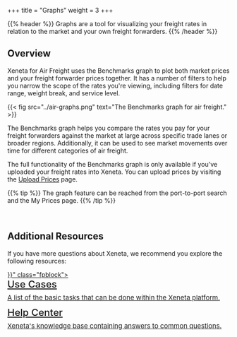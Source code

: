 +++
title = "Graphs"
weight = 3
+++

{{% header %}} Graphs are a tool for visualizing your freight rates in relation to the market and your own freight forwarders. {{% /header %}}

## Overview

Xeneta for Air Freight uses the Benchmarks graph to plot both market prices and your freight forwarder prices together. It has a number of filters to help you narrow the scope of the rates you're viewing, including filters for date range, weight break, and service level.

{{< fig src="../air-graphs.png" text="The Benchmarks graph for air freight." >}}

The Benchmarks graph helps you compare the rates you pay for your freight forwarders against the market at large across specific trade lanes or broader regions. Additionally, it can be used to see market movements over time for different categories of air freight.

The full functionality of the Benchmarks graph is only available if you've uploaded your freight rates into Xeneta. You can upload prices by visiting the [Upload Prices](https://app.xeneta.com/my-company/upload-rates) page.

{{% tip %}} The graph feature can be reached from the port-to-port search and the My Prices page. {{% /tip %}}

<br>

## Additional Resources

If you have more questions about Xeneta, we recommend you explore the following resources:

<div>
<div style="margin-bottom:10px;">
	<a href="{{< ref "/Introduction/gettingstarted.md" >}}" class="fpblock">
	<div style="font-weight:500;font-size:22px;margin-bottom:3px;padding-bottom:4px;">Use Cases</div>
	<div style="font-size:15px;line-height:1.4;color:#212121;">A list of the basic tasks that can be done within the Xeneta platform.</div>
	</a>
</div>

<div>
	<a href="https://support.xeneta.com/hc/en-us" class="fpblock">
	<div style="font-weight:500;font-size:22px;margin-bottom:3px;padding-bottom:4px;">Help Center</div>
	<div style="font-size:15px;line-height:1.4;color:#212121;">Xeneta's knowledge base containing answers to common questions.</div>
	</a>
</div>
</div>